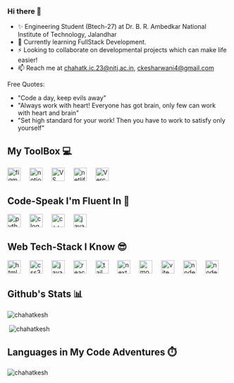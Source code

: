 ### Hi there 👋
- ✨ Engineering Student (Btech-27) at Dr. B. R. Ambedkar National Institute of Technology, Jalandhar
- 🌱 Currently learning FullStack Development.
- ⚡  Looking to collaborate on developmental projects which can make life easier!
- 📫  Reach me at chahatk.ic.23@nitj.ac.in, ckesharwani4@gmail.com

Free Quotes:
- "Code a day, keep evils away"
- "Always work with heart! Everyone has got brain, only few can work with heart and brain"
- "Set high standard for your work! Then you have to work to satisfy only yourself"


<div align="left">
  <h2>My ToolBox 💻</h2>
  <img src="https://cdn.jsdelivr.net/gh/devicons/devicon/icons/figma/figma-original.svg" height="30" alt="figma logo"  />
  <img width="12" />
  <img src="https://cdn.jsdelivr.net/gh/devicons/devicon/icons/notion/notion-original.svg" height="30" alt="notion logo"  />
  <img width="12" />
  <img src="https://cdn.jsdelivr.net/gh/devicons/devicon/icons/vscode/vscode-original.svg" height="30" alt="VS Code logo"  />
  <img width="12" />
  <img src="https://cdn.jsdelivr.net/gh/devicons/devicon/icons/netlify/netlify-original.svg" height="30" alt="netlify logo"  />
  <img width="12" />
  <img src="https://cdn.jsdelivr.net/gh/devicons/devicon/icons/vercel/vercel-original.svg" height="30" alt="Vercel logo"  />
</div>

 
<div align="left">
  <h2>Code-Speak I'm Fluent In 🤟</h2>
  <img src="https://cdn.jsdelivr.net/gh/devicons/devicon/icons/python/python-original.svg" height="30" alt="python logo"  />
  <img width="12" />
  <img src="https://cdn.jsdelivr.net/gh/devicons/devicon/icons/c/c-original.svg" height="30" alt="c logo"  />
  <img width="12" />
  <img src="https://cdn.jsdelivr.net/gh/devicons/devicon/icons/cplusplus/cplusplus-original.svg" height="30" alt="c++ logo"  />
  <img width="12" />
  <img src="https://cdn.jsdelivr.net/gh/devicons/devicon/icons/javascript/javascript-original.svg" height="30" alt="javascript logo"  />
</div>


<div align="left">
  <h2>Web Tech-Stack I Know 😎</h2>
  <img src="https://cdn.jsdelivr.net/gh/devicons/devicon/icons/html5/html5-original.svg" height="30" alt="html5 logo"  />
  <img width="12" />
  <img src="https://cdn.jsdelivr.net/gh/devicons/devicon/icons/css3/css3-original.svg" height="30" alt="css3 logo"  />
  <img width="12" />
  <img src="https://cdn.jsdelivr.net/gh/devicons/devicon/icons/javascript/javascript-original.svg" height="30" alt="javascript logo"  />
  <img width="12" />
  <img src="https://cdn.jsdelivr.net/gh/devicons/devicon/icons/react/react-original.svg" height="30" alt="react logo"  />
  <img width="12" />
  <img src="https://cdn.jsdelivr.net/gh/devicons/devicon/icons/tailwindcss/tailwindcss-original.svg" height="30" alt="tailwind css logo"  />
  <img width="12" />
  <img src="https://cdn.jsdelivr.net/gh/devicons/devicon/icons/nextjs/nextjs-original.svg" height="30" alt="next logo"  />
  <img width="12" />
  <img src="https://cdn.jsdelivr.net/gh/devicons/devicon/icons/mongodb/mongodb-original.svg" height="30" alt="mongodb logo"  />
  <img width="12" />
  <img src="https://cdn.jsdelivr.net/gh/devicons/devicon/icons/vite/vite-original.svg" height="30" alt="vite logo"  />
  <img width="12" />
  <img src="https://cdn.jsdelivr.net/gh/devicons/devicon/icons/nodejs/nodejs-original.svg" height="30" alt="nodejs logo"  />
  <img width="12" />
  <img src="https://cdn.jsdelivr.net/gh/devicons/devicon/icons/express/express-original.svg" height="30" alt="node logo"  />
  <img width="12" /><br/>
</div>

<h2>Github's Stats 📊</h2>
<p><img align="center" src="https://github-readme-streak-stats.herokuapp.com/?user=chahatkesh&theme=dark&bg_color=000000" alt="chahatkesh" /></p>
<p>&nbsp;<img align="center" src="https://github-readme-stats.vercel.app/api?username=chahatkesh&show_icons=true&theme=dark&bg_color=000000&locale=en" alt="chahatkesh" /></p>
<h2>Languages in My Code Adventures ⏱️</h2>
<p><img align="left" src="https://github-readme-stats.vercel.app/api/top-langs?username=chahatkesh&show_icons=true&theme=dark&bg_color=000000&locale=en&layout=compact" alt="chahatkesh" /></p>
